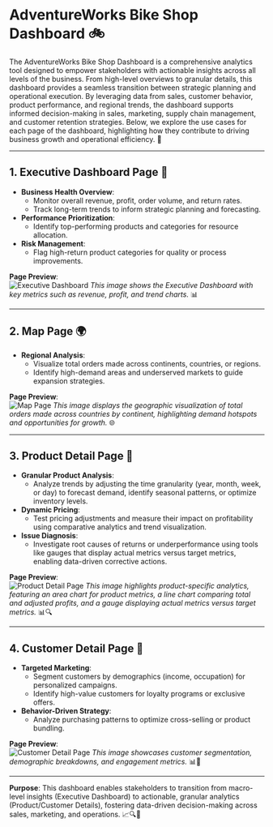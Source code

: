 # AdventureWorks Bike Shop Dashboard 🚲 

The AdventureWorks Bike Shop Dashboard is a comprehensive analytics tool designed to empower stakeholders with actionable insights across all levels of the business. From high-level overviews to granular details, this dashboard provides a seamless transition between strategic planning and operational execution. By leveraging data from sales, customer behavior, product performance, and regional trends, the dashboard supports informed decision-making in sales, marketing, supply chain management, and customer retention strategies. Below, we explore the use cases for each page of the dashboard, highlighting how they contribute to driving business growth and operational efficiency. 🚀  

---

## **1. Executive Dashboard Page** 💼  
- **Business Health Overview**:  
  - Monitor overall revenue, profit, order volume, and return rates.   
  - Track long-term trends to inform strategic planning and forecasting.   
- **Performance Prioritization**:  
  - Identify top-performing products and categories for resource allocation.   
- **Risk Management**:  
  - Flag high-return product categories for quality or process improvements.   

**Page Preview**:  
![Executive Dashboard](https://github.com/user-attachments/assets/c2e3ee97-1567-40e7-9add-02a34e8a4909)
*This image shows the Executive Dashboard with key metrics such as revenue, profit, and trend charts.* 📊  

---

## **2. Map Page** 🌍  

- **Regional Analysis**:  
  - Visualize total orders made across continents, countries, or regions.
  - Identify high-demand areas and underserved markets to guide expansion strategies.

**Page Preview**:  
![Map Page](https://github.com/user-attachments/assets/859af3a3-6a9f-487d-b664-ba45add0d388)
*This image displays the geographic visualization of total orders made across countries by continent, highlighting demand hotspots and opportunities for growth.* 🌐  

---

## **3. Product Detail Page** 🛒  

- **Granular Product Analysis**:  
  - Analyze trends by adjusting the time granularity (year, month, week, or day) to forecast demand, identify seasonal patterns, or optimize inventory levels.  
- **Dynamic Pricing**:  
  - Test pricing adjustments and measure their impact on profitability using comparative analytics and trend visualization.  
- **Issue Diagnosis**:  
  - Investigate root causes of returns or underperformance using tools like gauges that display actual metrics versus target metrics, enabling data-driven corrective actions.  

**Page Preview**:  
![Product Detail Page](https://github.com/user-attachments/assets/aa8bddf9-b392-4773-bdc5-73bcb7a51d09)
*This image highlights product-specific analytics, featuring an area chart for product metrics, a line chart comparing total and adjusted profits, and a gauge displaying actual metrics versus target metrics.* 📊🔍  

---

## **4. Customer Detail Page** 👥  
- **Targeted Marketing**:  
  - Segment customers by demographics (income, occupation) for personalized campaigns.   
  - Identify high-value customers for loyalty programs or exclusive offers.   
- **Behavior-Driven Strategy**:  
  - Analyze purchasing patterns to optimize cross-selling or product bundling.   

**Page Preview**:  
![Customer Detail Page](https://github.com/user-attachments/assets/fa242deb-543c-4156-9101-f03aa5fab38f)
*This image showcases customer segmentation, demographic breakdowns, and engagement metrics.* 📊👥  

---

**Purpose**: This dashboard enables stakeholders to transition from macro-level insights (Executive Dashboard) to actionable, granular analytics (Product/Customer Details), fostering data-driven decision-making across sales, marketing, and operations. 📈🔍🚀  
